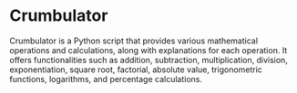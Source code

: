 # Crumbulator
Crumbulator is a Python script that provides various mathematical operations and calculations, along with explanations for each operation. It offers functionalities such as addition, subtraction, multiplication, division, exponentiation, square root, factorial, absolute value, trigonometric functions, logarithms, and percentage calculations.
